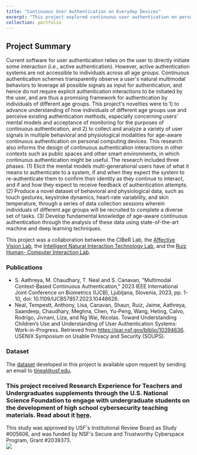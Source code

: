 ```yaml
---
title: "Continuous User Authentication on Everyday Devices"
excerpt: "This project explored continuous user authentication on personal computing devices.<br/><img src='../images/nsfca.gif'>"
collection: portfolio
---
```


## Project Summary
Current software for user authentication relies on the user to directly initiate some interaction (i.e., active authentication). However, active authentication systems are not accessible to individuals across all
age groups. Continuous authentication schemes transparently observe a user's natural multimodal behaviors to leverage all possible signals as input for authentication, and hence do not require explicit
authentication interactions to be initiated by the user, and are thus a promising framework for authentication by individuals of different age groups. This project's novelties were to 1) to advance understanding of
how individuals of different age groups use and perceive existing authentication methods, especially concerning users' mental models and acceptance of monitoring for the purposes of continuous
authentication, and 2) to collect and analyze a variety of user signals in multiple behavioral and physiological modalities for age-aware continuous authentication on personal computing devices. This research
also informs the design of continuous authentication interactions in other contexts such as public spaces and other smart environments, in which continuous authentication might be useful. The research
included three phases. (1) Elicit the mental models multi-generational users have of what it means to authenticate to a system, if and when they expect the system to re-authenticate them to confirm their
identity as they continue to interact, and if and how they expect to receive feedback of authentication attempts. (2) Produce a novel dataset of behavioral and physiological data, such as touch gestures,
keystroke dynamics, heart-rate variability, and skin temperature, through a series of data collection sessions wherein individuals of different age groups will be recruited to complete a diverse set of tasks. (3)
Develop fundamental knowledge of age-aware continuous authentication through the analysis of these data using state-of-the-art machine and deep learning techniques.

This project was a collaboration between the CIBeR Lab, the [Affective Vision Lab](https://scanavan.github.io/), the [Intelligent Natural Interaction Technology Lab](http://init.cise.ufl.edu/), and the [Ruiz Human-
Computer Interaction Lab](https://ruizlab.org/).

### Publications

- S. Aathreya, M. Chaudhary, T. Neal and S. Canavan, "Multimodal Context-Based Continuous Authentication," 2023 IEEE International Joint Conference on Biometrics (IJCB), Ljubljana, Slovenia, 2023, pp. 1-10, doi: 10.1109/IJCB57857.2023.10448626.
- Neal, Tempestt, Anthony, Lisa, Canavan, Shaun, Ruiz, Jaime, Aathreya, Saandeep, Chaudhary, Meghna, Chen, Yu-Peng, Wang, Heting, Calvo, Rodrigo, Jivnani, Liza, and Ng Wai, Nicolas. Toward Understanding Children’s Use and Understanding of User Authentication Systems: Work-in-Progress. Retrieved from https://par.nsf.gov/biblio/10394636. USENIX Symposium on Usable Privacy and Security (SOUPS).

### Dataset

The [dataset](../../files/multi-id.pdf) developed in this project is available upon request by sending an email to tjneal@usf.edu.

### This project received Research Experience for Teachers and Undergraduates supplements through the U.S. National Science Foundation to engage with undergraduate students on the development of high school cybersecurity teaching materials. Read about it [here](../../files/reu_cybersecurity.pdf).

This study was approved by USF's Institutional Review Board as Study #005606, and was funded by NSF's Secure and Trustworthy Cyberspace Program, Grant #2039373.<br/><img src='../../images/nsf-logo.png'>
